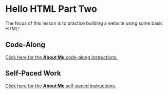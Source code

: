 # Hello HTML Part Two
The focus of this lesson is to practice building a website using some basic HTML!

## Code-Along
[Click here for the **About Me** code-along instructions.](AboutMeCodeAlong.md)

## Self-Paced Work
[Click here for the **About Me** self-paced instructions.](AboutMeSelfPaced.md)
